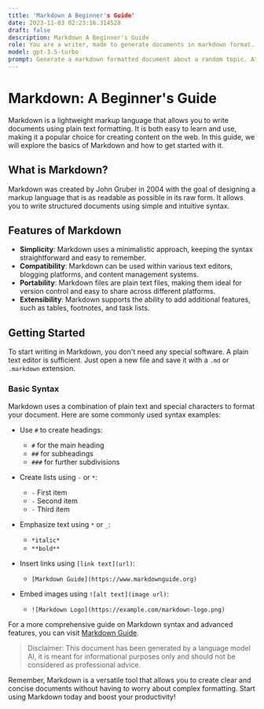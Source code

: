 ```yaml
---
title: 'Markdown A Beginner's Guide'
date: 2023-11-03 02:23:16.314528
draft: false
description: Markdown A Beginner's Guide
role: You are a writer, made to generate documents in markdown format. It is very important that all of the documents you generate are in valid markdown format.
model: gpt-3.5-turbo
prompt: Generate a markdown formatted document about a random topic. At the bottom, include a disclaimer explaining that the document was generated by you. The first line of the document should be the title. Make sure that the entire document is in proper markdown format, using a mix of various tags to make the document visually appealing.
---
```


# Markdown: A Beginner's Guide

Markdown is a lightweight markup language that allows you to write documents using plain text formatting. It is both easy to learn and use, making it a popular choice for creating content on the web. In this guide, we will explore the basics of Markdown and how to get started with it.

## What is Markdown?

Markdown was created by John Gruber in 2004 with the goal of designing a markup language that is as readable as possible in its raw form. It allows you to write structured documents using simple and intuitive syntax.

## Features of Markdown

- **Simplicity**: Markdown uses a minimalistic approach, keeping the syntax straightforward and easy to remember.
- **Compatibility**: Markdown can be used within various text editors, blogging platforms, and content management systems.
- **Portability**: Markdown files are plain text files, making them ideal for version control and easy to share across different platforms.
- **Extensibility**: Markdown supports the ability to add additional features, such as tables, footnotes, and task lists.

## Getting Started

To start writing in Markdown, you don't need any special software. A plain text editor is sufficient. Just open a new file and save it with a `.md` or `.markdown` extension.

### Basic Syntax

Markdown uses a combination of plain text and special characters to format your document. Here are some commonly used syntax examples:

- Use `#` to create headings: 
  - `#` for the main heading
  - `##` for subheadings
  - `###` for further subdivisions

- Create lists using `-` or `*`:
  - `-` First item
  - `-` Second item
  - `-` Third item

- Emphasize text using `*` or `_`:
  - `*italic*`
  - `**bold**`

- Insert links using `[link text](url)`:
  - `[Markdown Guide](https://www.markdownguide.org)`

- Embed images using `![alt text](image url)`:
  - `![Markdown Logo](https://example.com/markdown-logo.png)`

For a more comprehensive guide on Markdown syntax and advanced features, you can visit [Markdown Guide](https://www.markdownguide.org).

> Disclaimer: This document has been generated by a language model AI, it is meant for informational purposes only and should not be considered as professional advice.

Remember, Markdown is a versatile tool that allows you to create clear and concise documents without having to worry about complex formatting. Start using Markdown today and boost your productivity!


